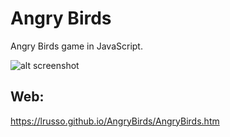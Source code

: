 # Angry Birds

Angry Birds game in JavaScript.

![alt screenshot](https://raw.githubusercontent.com/lrusso/AngryBirds/master/AngryBirds.png)

## Web:

https://lrusso.github.io/AngryBirds/AngryBirds.htm
